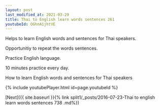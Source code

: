 ```yaml
---
layout: post
last_modified_at: 2021-03-29
title: Thai to English learn words sentences 261 
youtubeId: OGhnA1jhtVE
---
```

 
 
Helps to learn English words and sentences for Thai speakers.

Opportunitiy to repeat the words sentences. 

Practice English language. 
 
10 minutes practice every day. 
 
How to learn English words and sentences for Thai speakers 
 
{% include youtubePlayer.html id=page.youtubeId %}
 
 
[Next]({{ site.baseurl }}{% link  split1/_posts/2016-07-23-Thai to english learn words sentences 738 .md%})
 
